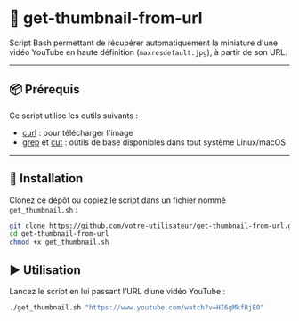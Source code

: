 # 📸 get-thumbnail-from-url

Script Bash permettant de récupérer automatiquement la miniature d'une vidéo YouTube en haute définition (`maxresdefault.jpg`), à partir de son URL.

---

## 📦 Prérequis

Ce script utilise les outils suivants :

- [curl](https://curl.se/) : pour télécharger l'image
- [grep](https://man7.org/linux/man-pages/man1/grep.1.html) et [cut](https://man7.org/linux/man-pages/man1/cut.1.html) : outils de base disponibles dans tout système Linux/macOS

---

## 🔧 Installation

Clonez ce dépôt ou copiez le script dans un fichier nommé `get_thumbnail.sh` :

```bash
git clone https://github.com/votre-utilisateur/get-thumbnail-from-url.git
cd get-thumbnail-from-url
chmod +x get_thumbnail.sh
```

## ▶️ Utilisation

Lancez le script en lui passant l’URL d’une vidéo YouTube :

```bash
./get_thumbnail.sh "https://www.youtube.com/watch?v=HI6gMkfRjE0"
```